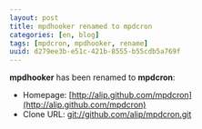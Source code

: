 ```yaml
---
layout: post
title: mpdhooker renamed to mpdcron
categories: [en, blog]
tags: [mpdcron, mpdhooker, rename]
uuid: d279ee3b-e51c-421b-8555-b55cdb5a769f
---
```


**mpdhooker** has been renamed to **mpdcron**:

- Homepage: [http://alip.github.com/mpdcron](http://alip.github.com/mpdcron)
- Clone URL: [git://github.com/alip/mpdcron.git](git://github.com/alip/mpdcron.git)
